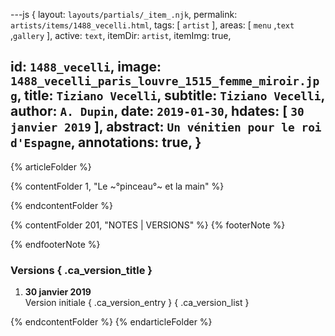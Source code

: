 ---js
{
  layout:    `layouts/partials/_item_.njk`,
  permalink: `artists/items/1488_vecelli.html`,
  tags:      [ `artist` ],
  areas:     [ `menu` ,`text` ,`gallery` ],
  active:    `text`,
  itemDir:   `artist`,
  itemImg:   true,
  
  id:        `1488_vecelli`,
  image:     `1488_vecelli_paris_louvre_1515_femme_miroir.jpg`,
  title:     `Tiziano Vecelli`,
  subtitle:  `Tiziano Vecelli`,
  author:    `A. Dupin`,
  date:      `2019-01-30`,
  hdates:    [ `30 janvier 2019` ],
  abstract:  `Un vénitien pour le roi d'Espagne`,
  annotations:  true,
}
---
[comment]: # (======== Article ========)

{% articleFolder %}

{% contentFolder 1, "Le ~°pinceau°~ et la main" %}

{% endcontentFolder %}

[comment]: # (======== Footnotes ========)

{% contentFolder 201, "NOTES | VERSIONS" %}
{% footerNote %}

{% endfooterNote %}

[comment]: # (======== Historique ========)

### Versions { .ca_version_title }

1. **30 janvier 2019**  
  Version initiale { .ca_version_entry }
{ .ca_version_list }

{% endcontentFolder %}
{% endarticleFolder %}
